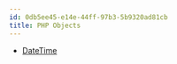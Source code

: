```yaml
---
id: 0db5ee45-e14e-44ff-97b3-5b9320ad81cb
title: PHP Objects
---
```


-   [DateTime](20201113123254-datetime)
